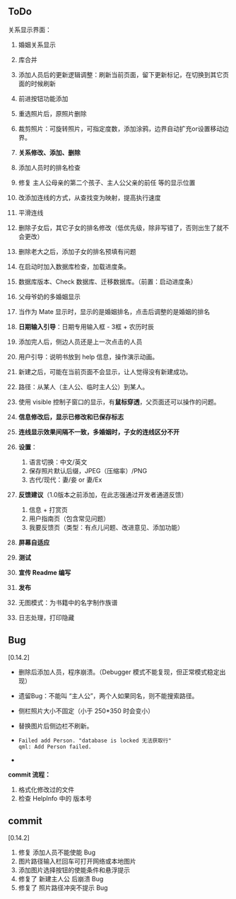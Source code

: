 ## ToDo

关系显示界面：

1. 婚姻关系显示
2. 库合并
3. 添加人员后的更新逻辑调整：刷新当前页面，留下更新标记，在切换到其它页面的时候刷新
4. 前进按钮功能添加
5. 重选照片后，原照片删除
6. 裁剪照片：可旋转照片，可指定度数，添加涂鸦，边界自动扩充or设置移动边界。
7. **关系修改、添加、删除**
8. 添加人员时的排名检查
9. 修复 主人公母亲的第二个孩子、主人公父亲的前任 等的显示位置
10. 改添加连线的方式，从查找变为映射，提高执行速度
11. 平滑连线
12. 删除子女后，其它子女的排名修改（低优先级，除非写错了，否则出生了就不会更改）
13. 删除老大之后，添加子女的排名预填有问题
14. 在启动时加入数据库检查，加载进度条。
15. 数据库版本、Check 数据库、迁移数据库。（前置：启动进度条）
16. 父母爷奶的多婚姻显示
17. 当作为 Mate 显示时，显示的是婚姻排名，点击后调整的是婚姻的排名
18. **日期输入引导**：日期专用输入框 - 3框 + 农历时辰
19. 添加完人后，侧边人员还是上一次点击的人员
20. 用户引导：说明书放到 help 信息，操作演示动画。
21. 新建之后，可能在当前页面不会显示，让人觉得没有新建成功。
22. 路径：从某人（主人公、临时主人公）到某人。
23. 使用 visible 控制子窗口的显示，有**鼠标穿透**，父页面还可以操作的问题。
24. **信息修改后，显示已修改和已保存标志**
25. **连线显示效果间隔不一致，多婚姻时，子女的连线区分不开**
26. **设置**：
    1. 语言切换：中文/英文
    1. 保存照片默认后缀，JPEG（压缩率）/PNG
    1. 古代/现代：妻/妾 or 妻/Ex
    
27. **反馈建议**（1.0版本之前添加，在此志强通过开发者通道反馈）
    1. 信息 + 打赏页
    2. 用户指南页（包含常见问题）
    3. 我要反馈页（类型：有点儿问题、改进意见、添加功能）
28. **屏幕自适应**
29. **测试**
30. **宣传 Readme 编写**
31. **发布**
32. 无图模式：为书籍中的名字制作族谱
33. 日志处理，打印隐藏



## Bug

[0.14.2]

* 删除后添加人员，程序崩溃。（Debugger 模式不能复现，但正常模式稳定出现）

* 遗留Bug：不能叫 “主人公”，两个人如果同名，则不能搜索路径。

* 侧栏照片大小不固定（小于 250*350 时会变小）

* 替换图片后侧边栏不刷新。

* ```
  Failed add Person. "database is locked 无法获取行"
  qml: Add Person failed.
  ```

* 



**commit 流程：**

1. 格式化修改过的文件
2. 检查 HelpInfo 中的 版本号

## commit

[0.14.2]

1. 修复 添加人员不能使能 Bug
2. 图片路径输入栏回车可打开网络或本地图片
3. 添加图片选择按钮的使能条件和悬浮提示
4. 修复了 新建主人公 后崩溃 Bug
5. 修复了 照片路径冲突不提示 Bug

